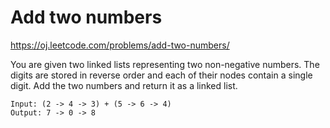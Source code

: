 Add two numbers
===============
https://oj.leetcode.com/problems/add-two-numbers/

You are given two linked lists representing two non-negative numbers. The digits are stored in reverse order and each of their nodes contain a single digit. Add the two numbers and return it as a linked list.

    Input: (2 -> 4 -> 3) + (5 -> 6 -> 4)
    Output: 7 -> 0 -> 8
